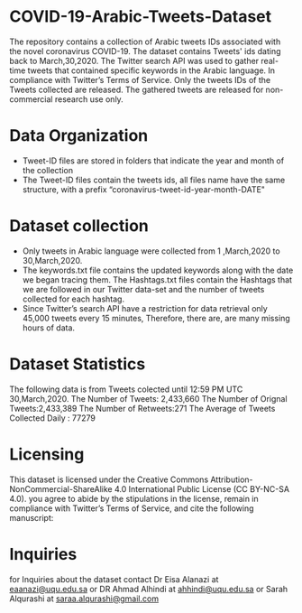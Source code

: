 # COVID-19-Arabic-Tweets-Dataset
The repository contains a collection of Arabic tweets IDs associated with the novel coronavirus COVID-19. The dataset contains Tweets' ids dating back to March,30,2020. The Twitter search API was used to gather real-time tweets that contained specific keywords in the Arabic language. In compliance with Twitter’s Terms of Service. Only the tweets IDs of the Tweets collected are released. The gathered tweets are released for non-commercial research use only.
# Data Organization
*	Tweet-ID files are stored in folders that indicate the year and month of the collection
*	The Tweet-ID files contain the tweets ids, all files name have the same structure, with a prefix “coronavirus-tweet-id-year-month-DATE"
# Dataset collection
*	Only tweets in Arabic language were collected from   1 ,March,2020  to  30,March,2020.
* The keywords.txt file contains the updated keywords along with the date we began tracing them. The Hashtags.txt files contain the Hashtags that we are followed in our Twitter data-set and the number of tweets collected for each hashtag.
* Since Twitter’s search API have a restriction for data retrieval only 45,000 tweets every 15 minutes, Therefore, there are, are many missing hours of data.
# Dataset Statistics
The following data is from Tweets colected until 12:59  PM  UTC 30,March,2020.
The Number of Tweets: 2,433,660
The Number of Orignal Tweets:2,433,389
The Number of  Retweets:271
The Average  of Tweets Collected Daily : 77279
# Licensing
This dataset is licensed under the Creative Commons Attribution-NonCommercial-ShareAlike 4.0 International Public License (CC BY-NC-SA 4.0). you agree to abide by the stipulations in the license, remain in compliance with Twitter’s Terms of Service, and cite the following manuscript:
# Inquiries  
for Inquiries about the dataset contact Dr Eisa Alanazi at eaanazi@uqu.edu.sa
or DR Ahmad Alhindi at ahhindi@uqu.edu.sa or Sarah Alqurashi at saraa.alqurashi@gmail.com 



